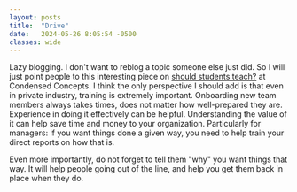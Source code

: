 ```yaml
---
layout: posts
title:  "Drive"
date:   2024-05-26 8:05:54 -0500
classes: wide
---
```



Lazy blogging. I don't want to reblog a topic someone else just did. So I will just point people to this interesting piece on [should students teach?](https://condensedconcepts.blogspot.com/2024/06/should-phd-students-choose-to-teach.html) at Condensed Concepts. I think the only perspective I should add is that even in private industry, training is extremely important. Onboarding new team members always takes times, does not matter how well-prepared they are. Experience in doing it effectively can be helpful. Understanding the value of it can help save time and money to your organization. Particularly for managers: if you want things done a given way, you need to help train your direct reports on how that is. 

Even more importantly, do not forget to tell them "why" you want things that way. It will help people going out of the line, and help you get them back in place when they do.
